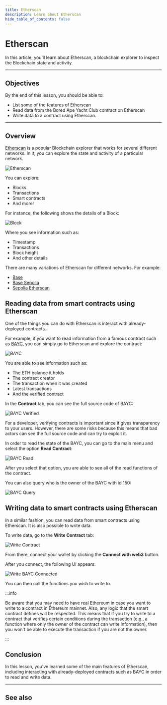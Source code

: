 ```yaml
---
title: Etherscan
description: Learn about Etherscan
hide_table_of_contents: false
---
```


# Etherscan

In this article, you'll learn about Etherscan, a blockchain explorer to inspect the Blockchain state and activity.

---

## Objectives

By the end of this lesson, you should be able to:

- List some of the features of Etherscan
- Read data from the Bored Ape Yacht Club contract on Etherscan
- Write data to a contract using Etherscan.

---

## Overview

[Etherscan](https://etherscan.io) is a popular Blockchain explorer that works for several different networks. In it, you can explore the state and activity of a particular network.

![Etherscan](/images/learn/etherscan/etherscan-user-interface.png)

You can explore:

- Blocks
- Transactions
- Smart contracts
- And more!

For instance, the following shows the details of a Block:

![Block](/images/learn/etherscan/blocks.png)

Where you see information such as:

- Timestamp
- Transactions
- Block height
- And other details

There are many variations of Etherscan for different networks. For example:

- [Base](https://basescan.org)
- [Base Sepolia](https://sepolia.basescan.org)
- [Sepolia Etherscan](https://sepolia.etherscan.io)

## Reading data from smart contracts using Etherscan

One of the things you can do with Etherscan is interact with already-deployed contracts.

For example, if you want to read information from a famous contract such as [BAYC](https://etherscan.io/token/0xbc4ca0eda7647a8ab7c2061c2e118a18a936f13d), you can simply go to Etherscan and explore the contract:

![BAYC](/images/learn/etherscan/bayc.png)

You are able to see information such as:

- The ETH balance it holds
- The contract creator
- The transaction when it was created
- Latest transactions
- And the verified contract

In the **Contract** tab, you can see the full source code of BAYC:

![BAYC Verified](/images/learn/etherscan/bayc-verified.png)

For a developer, verifying contracts is important since it gives transparency to your users. However, there are some risks because this means that bad actors can see the full source code and can try to exploit it.

In order to read the state of the BAYC, you can go to the main menu and select the option **Read Contract**:

![BAYC Read](/images/learn/etherscan/bayc-read.png)

After you select that option, you are able to see all of the read functions of the contract.

You can also query who is the owner of the BAYC with id 150:

![BAYC Query](/images/learn/etherscan/bayc-query.png)

## Writing data to smart contracts using Etherscan

In a similar fashion, you can read data from smart contracts using Etherscan. It is also possible to write data.

To write data, go to the **Write Contract** tab:

![Write Contract](/images/learn/etherscan/bayc-write.png)

From there, connect your wallet by clicking the **Connect with web3** button.

After you connect, the following UI appears:

![Write BAYC Connected](/images/learn/etherscan/bayc-write-connected.png)

You can then call the functions you wish to write to.

:::info

Be aware that you may need to have real Ethereum in case you want to write to a contract in Ethereum mainnet. Also, any logic that the smart contract defines will be respected. This means that if you try to write to a contract that verifies certain conditions during the transaction (e.g., a function where only the owner of the contract can write information), then you won't be able to execute the transaction if you are not the owner.

:::

## Conclusion

In this lesson, you've learned some of the main features of Etherscan, including interacting with already-deployed contracts such as BAYC in order to read and write data.

---

## See also

[Base]: https://basescan.org
[Base Sepolia]: https://sepolia.basescan.org
[Sepolia Etherscan]: https://sepolia.etherscan.io
